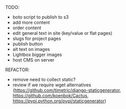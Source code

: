 
TODO:
 - boto script to publish to s3
 - add more content
 - order content
 - edit general text in site (key/value or flat pages)
 - slugs for project pages
 - publish button
 - alt text on images
 - Lightbox bigger images
 - host CMS on server

REFACTOR:
 - remove need to collect static?
 - review if we require wget alternatives (https://github.com/timetric/django-staticgenerator, https://github.com/koenbok/Cactus, https://pypi.python.org/pypi/staticgenerator)
